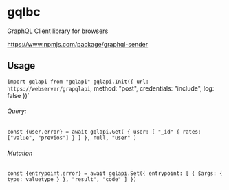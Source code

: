 # gqlbc
GraphQL Client library for browsers 

https://www.npmjs.com/package/graphql-sender

## Usage

`import gqlapi from "gqlapi"
gqlapi.Init({
	url: https://webserver/grapqlapi`,
	method: "post",
	credentials: "include",
	log: false
})`

###### Query:

`const {user,error} = await gqlapi.Get(
						{
							user: [
								"_id"
								{ rates: ["value", "previos"] }
							]
						},
						null,
						"user"
					)`
    
    
###### Mutation

`const {entrypoint,error} = await gqlapi.Set({
				entrypoint: [
					{
						$args: {
							type: valuetype
						}
					},
					"result",
					"code"
				]
			})`
